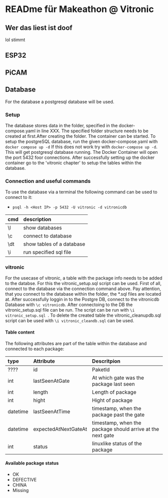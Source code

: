 # READme für Makeathon @ Vitronic

## Wer das liest ist doof
lol stimmt

## ESP32

## PiCAM

## Database

For the database a postgresql database will be used.

### Setup
The database stores data in the folder, specified in the docker-compose.yaml in line XXX. The specified folder structure
needs to be created at first.After creating the folder. The container can be started.
To setup the postgreSQL database, run the given docker-compose.yaml with ```docker compose up -d```
If this does not work try with ```docker-compose up -d```. This will get postgresql database running.
The Docker Container will open the port 5432 foor connections.
After successfully setting up the docker container go to the 'vitronic chapter' to setup the tables within the database.

### Connection and useful commands

To use the database via a terminal the following command can be used to connect to it:
- ```psql -h <Host IP> -p 5432 -U vitronic -d vitronicdb```

|cmd     |description              |
|:-------|:------------------------|
|\l      |show databases           |
|\c  <db>|connect to database      |
|\dt <db>|show tables of a database|
|\i <sql>|run specified sql file   |

### vitronic 

For the usecase of vitronic, a table with the package info needs to be added to the databse. For this the vitronic_setup.sql script can be used.
First of all, connect to the database via the connection command above. Pay attention, that you connect to the database within the folder, the *.sql files are located at. After successfully loggin in to the Postgre DB, connect to the vitronicdb Database with ```\c vitronicdb```. After connectoing to the DB the vitronic_setup.sql file can be run. The script can be run with ```\i vitronic_setup.sql ```. To delete the created table the vitronic_cleanupdb.sql script can be used with ```\i vitronic_cleandb.sql``` can be used.

#### Table content

The following attributes are part of the table within the database and connected to each package:

|type    |Attribute           |Descritpion                                               |
|:-------|:-------------------|:---------------------------------------------------------|
|????    |id                  |PaketId                                                   |
|int     |lastSeenAtGate      |At which gate was the package last seen                   |
|int     |length              |Length of package                                         |
|int     |hight               |Hight of package                                          |
|datetime|lastSeenAtTime      |timestamp, when the package past the gate                 |
|datetime|expectedAtNextGateAt|timestamp, when the package should arrive at the next gate|
|int     |status              |linuxlike status of the package                           |

#### Available package status

- OK
- DEFECTIVE
- CHINA
- Missing
